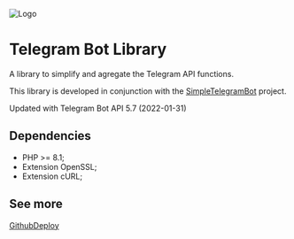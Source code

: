 ![Logo](https://repository-images.githubusercontent.com/466533286/8e47414c-a244-4196-a37a-3c8b1b719638)
# Telegram Bot Library

A library to simplify and agregate the Telegram API functions.

This library is developed in conjunction with the [SimpleTelegramBot](https://github.com/ProtocolLive/SimpleTelegramBot) project.

Updated with Telegram Bot API 5.7 (2022-01-31)

## Dependencies

- PHP >= 8.1;
- Extension OpenSSL;
- Extension cURL;

## See more

[GithubDeploy](https://github.com/ProtocolLive/GithubDeploy)